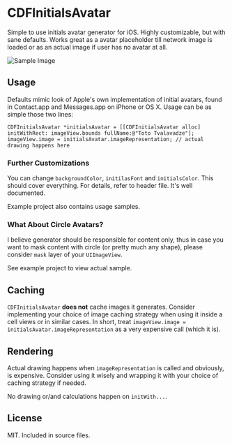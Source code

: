 # CDFInitialsAvatar

Simple to use initials avatar generator for iOS. Highly customizable, but with sane defaults. Works great as a avatar placeholder till network image is loaded or as an actual image if user has no avatar at all.

![Sample Image](http://totocaster.s3.amazonaws.com/public/cdfinitialsavatar_sample_screen.png)

## Usage

Defaults mimic look of Apple's own implementation of initial avatars, found in  Contact.app and Messages.app on iPhone or OS X. Usage can be as simple those two lines:

```objc
CDFInitialsAvatar *initialsAvatar = [[CDFInitialsAvatar alloc] initWithRect: imageView.bounds fullName:@"Toto Tvalavadze"];
imageView.image = initialsAvatar.imageRepresentation; // actual drawing happens here
```

### Further Customizations

You can change `backgroundColor`, `initilasFont` and `initialsColor`. This should cover everything. For details, refer to header file. It's well documented.

Example project also contains usage samples.

### What About Circle Avatars?

I believe generator should be responsible for content only, thus in case you want to mask content with circle (or pretty much any shape), please consider `mask` layer of your `UIImageView`.

See example project to view actual sample.

## Caching

`CDFInitialsAvatar` **does not** cache images it generates. Consider implementing your choice of image caching strategy when using it inside a cell views or in similar cases. In short, treat `imageView.image = initialsAvatar.imageRepresentation` as a very expensive call (which it is).

## Rendering

Actual drawing happens when `imageRepresentation` is called and obviously, is expensive. Consider using it wisely and wrapping it with your choice of caching strategy if needed.

No drawing or/and calculations happen on `initWith...`.

## License

MIT. Included in source files.
